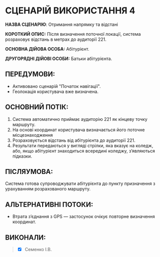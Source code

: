 # СЦЕНАРІЙ ВИКОРИСТАННЯ 4

**НАЗВА СЦЕНАРІЮ**:	Отримання напрямку та відстані

**КОРОТКИЙ ОПИС:** Після визначення поточної локації, система розраховує відстань в метрах до аудиторії 221.

**ОСНОВНА ДІЙОВА ОСОБА:** Абітурієнт.

**ДРУГОРЯДНІ ДІЙОВІ ОСОБИ:** Батьки абітурієнта.

## ПЕРЕДУМОВИ:

* Активовано сценарій "Початок навігації".
* Геолокація користувача вже визначена.

## ОСНОВНИЙ ПОТІК:
1.	Система автоматично приймає аудиторію 221 як кінцеву точку маршруту.
2.	На основі координат користувача визначається його поточне місцезнаходження
3.	Розраховується відстань від абітурієнта до аудиторії 221.
4.	Результати передаються у вигляді стрілки, яка вказує на коледж, або, якщо абітурієнт знаходиться всередині коледжу, з’являються підказки.

## ПІСЛЯУМОВА:

Система готова супроводжувати абітурієнта до пункту призначення з урахуванням розрахованого маршруту.

## АЛЬТЕРНАТИВНІ ПОТОКИ:

* Втрата з’єднання з GPS — застосунок очікує повторне визначення координат.

## ВИКОНАЛИ:
>- [x] Семенко І.В.
